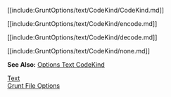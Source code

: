 [[include:GruntOptions/text/CodeKind/CodeKind.md]]

[[include:GruntOptions/text/CodeKind/encode.md]]

[[include:GruntOptions/text/CodeKind/decode.md]]

[[include:GruntOptions/text/CodeKind/none.md]]

**See Also:** [Options Text CodeKind](/grunt-build-include/pages/Docs/Options/text/CodeKind/)

[Text](../)  
[Grunt File Options](../../)